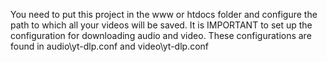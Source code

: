 You need to put this project in the www or htdocs folder and configure the path to which all your videos will be saved. It is IMPORTANT to set up the configuration for downloading audio and video. These configurations are found in audio\yt-dlp.conf and video\yt-dlp.conf
